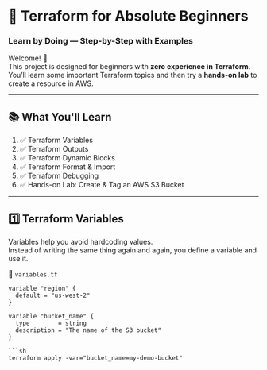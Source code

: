 # 🚀 Terraform for Absolute Beginners  
### Learn by Doing — Step-by-Step with Examples

Welcome! 🙌  
This project is designed for beginners with **zero experience in Terraform**.  
You’ll learn some important Terraform topics and then try a **hands-on lab** to create a resource in AWS.

---

## 📚 What You'll Learn

1. ✅ Terraform Variables
2. ✅ Terraform Outputs
3. ✅ Terraform Dynamic Blocks
4. ✅ Terraform Format & Import
5. ✅ Terraform Debugging
6. ✅ Hands-on Lab: Create & Tag an AWS S3 Bucket

---

## 1️⃣ Terraform Variables

Variables help you avoid hardcoding values.  
Instead of writing the same thing again and again, you define a variable and use it.

📄 `variables.tf`
```hcl
variable "region" {
  default = "us-west-2"
}

variable "bucket_name" {
  type        = string
  description = "The name of the S3 bucket"
}

```sh
terraform apply -var="bucket_name=my-demo-bucket"
``` 
